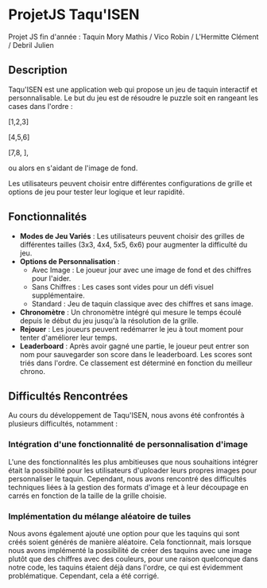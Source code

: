 # ProjetJS Taqu'ISEN
Projet JS fin d'année : Taquin   Mory Mathis / Vico Robin / L'Hermitte Clément / Debril Julien

## Description
Taqu'ISEN est une application web qui propose un jeu de taquin interactif et personnalisable. Le but du jeu est de résoudre le puzzle soit en rangeant les cases dans l'ordre :

[1,2,3]

[4,5,6]

[7,8, ],

ou alors en s'aidant de l'image de fond.

Les utilisateurs peuvent choisir entre différentes configurations de grille et options de jeu pour tester leur logique et leur rapidité.

## Fonctionnalités
- **Modes de Jeu Variés** : Les utilisateurs peuvent choisir des grilles de différentes tailles (3x3, 4x4, 5x5, 6x6) pour augmenter la difficulté du jeu.
- **Options de Personnalisation** :
  - Avec Image : Le joueur jour avec une image de fond et des chiffres pour l'aider.
  - Sans Chiffres : Les cases sont vides pour un défi visuel supplémentaire.
  - Standard : Jeu de taquin classique avec des chiffres et sans image.
- **Chronomètre** : Un chronomètre intégré qui mesure le temps écoulé depuis le début du jeu jusqu'à la résolution de la grille.
- **Rejouer** : Les joueurs peuvent redémarrer le jeu à tout moment pour tenter d'améliorer leur temps.
- **Leaderboard** : Après avoir gagné une partie, le joueur peut entrer son nom pour sauvegarder son score dans le leaderboard. Les scores sont triés dans l'ordre. Ce classement est déterminé en fonction du meilleur chrono.

## Difficultés Rencontrées

Au cours du développement de Taqu'ISEN, nous avons été confrontés à plusieurs difficultés, notamment :

### Intégration d'une fonctionnalité de personnalisation d'image
L'une des fonctionnalités les plus ambitieuses que nous souhaitions intégrer était la possibilité pour les utilisateurs d'uploader leurs propres images pour personnaliser le taquin. Cependant, nous avons rencontré des difficultés techniques liées à la gestion des formats d'image et à leur découpage en carrés en fonction de la taille de la grille choisie. 

### Implémentation du mélange aléatoire de tuiles
Nous avons également ajouté une option pour que les taquins qui sont créés soient générés de manière aléatoire. Cela fonctionnait, mais lorsque nous avons implémenté la possibilité de créer des taquins avec une image plutôt que des chiffres avec des couleurs, pour une raison quelconque dans notre code, les taquins étaient déjà dans l'ordre, ce qui est évidemment problématique. Cependant, cela a été corrigé.


